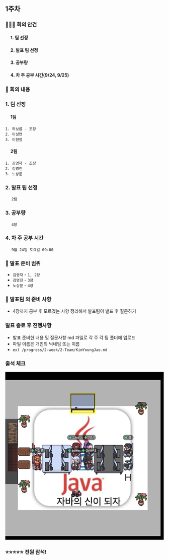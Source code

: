 ## 1주차

### 🙋🙋‍♀️ 회의 안건
#### &nbsp;&nbsp;&nbsp;&nbsp;&nbsp;1. 팀 선정
#### &nbsp;&nbsp;&nbsp;&nbsp;&nbsp;2. 발표 팀 선정
#### &nbsp;&nbsp;&nbsp;&nbsp;&nbsp;3. 공부량
#### &nbsp;&nbsp;&nbsp;&nbsp;&nbsp;4. 차 주 공부 시간(9/24, 9/25)

### 📝 회의 내용
### 1. 팀 선정
#### &nbsp;&nbsp;&nbsp;&nbsp;&nbsp;1팀
```
1. 허보름 - 조장
2. 이성연
3. 이현정
```
    
#### &nbsp;&nbsp;&nbsp;&nbsp;&nbsp;2팀
```
1. 김영재 - 조장
2. 김명진
3. 노상문
```
### 2. 발표 팀 선정
&nbsp;&nbsp;&nbsp;&nbsp;&nbsp;```2팀```
### 3. 공부량
&nbsp;&nbsp;&nbsp;&nbsp;&nbsp;```4장```
### 4. 차 주 공부 시간
&nbsp;&nbsp;&nbsp;&nbsp;&nbsp;```9월 24일 토요일 09:00```

### 📝 발표 준비 범위
- ```김영재``` - ```1, 2장```   
- ```김명진``` - ```3장```   
- ```노상문``` - ```4장```

### 📝 발표팀 외 준비 사항
- 4장까지 공부 후 모르겠는 사항 정리해서 발표팀이 발표 후 질문하기

### 발표 종료 후 진행사항
- 발표 준비한 내용 및 질문사항 md 파일로 각 주 각 팀 폴더에 업로드
- 파일 이름은 개인의 닉네임 또는 이름
- ```ex) /progress/2-week/2-Team/KimYoungJae.md```

### 출석 체크
![check](attendance_check.png)
### ⭐⭐⭐⭐⭐️ 전원 참석!
